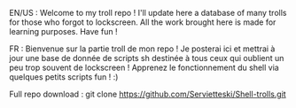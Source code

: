 EN/US : Welcome to my troll repo ! I'll update here a database of many trolls for those who forgot to lockscreen.
All the work brought here is made for learning purposes.
Have fun !

FR : Bienvenue sur la partie troll de mon repo ! Je posterai ici et mettrai à jour une base de donnée de scripts sh destinée à tous ceux qui oublient un peu trop souvent de lockscreen ! Apprenez le fonctionnement du shell via quelques petits scripts
fun ! :)


Full repo download : git clone https://github.com/Servietteski/Shell-trolls.git
